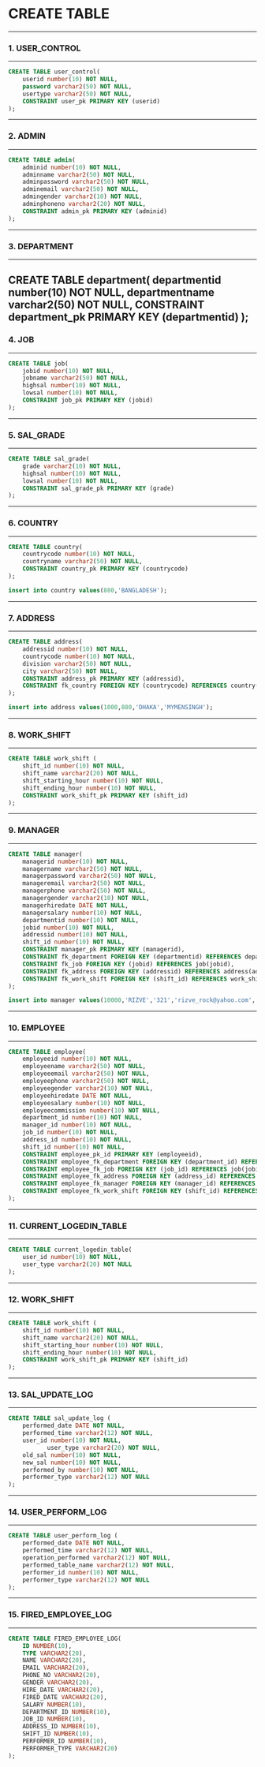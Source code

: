 # CREATE TABLE
---------------------------------------------------------------------------------------------------------------------------
### 1. USER_CONTROL
----------------------------------------------------------------------------------------------------------------------------

```sql
CREATE TABLE user_control(
	userid number(10) NOT NULL,
	password varchar2(50) NOT NULL,
	usertype varchar2(50) NOT NULL,
	CONSTRAINT user_pk PRIMARY KEY (userid)
);
```
---------------------------------------------------------------------------------------------------------------------------
### 2. ADMIN
----------------------------------------------------------------------------------------------------------------------------
```sql
CREATE TABLE admin(
	adminid number(10) NOT NULL,
	adminname varchar2(50) NOT NULL,
	adminpassword varchar2(50) NOT NULL,
	adminemail varchar2(50) NOT NULL,
	admingender varchar2(10) NOT NULL,
	adminphoneno varchar2(20) NOT NULL,
	CONSTRAINT admin_pk PRIMARY KEY (adminid)
);
```
---------------------------------------------------------------------------------------------------------------------------
### 3. DEPARTMENT
----------------------------------------------------------------------------------------------------------------------------
CREATE TABLE department(
	departmentid number(10) NOT NULL,
	departmentname varchar2(50) NOT NULL,
	CONSTRAINT department_pk PRIMARY KEY (departmentid)
);
---------------------------------------------------------------------------------------------------------------------------
### 4. JOB
----------------------------------------------------------------------------------------------------------------------------
```sql
CREATE TABLE job(
	jobid number(10) NOT NULL,
	jobname varchar2(50) NOT NULL,
	highsal number(10) NOT NULL,
	lowsal number(10) NOT NULL,
	CONSTRAINT job_pk PRIMARY KEY (jobid)
);
```
---------------------------------------------------------------------------------------------------------------------------
### 5. SAL_GRADE
----------------------------------------------------------------------------------------------------------------------------
```sql
CREATE TABLE sal_grade(
	grade varchar2(10) NOT NULL,
	highsal number(10) NOT NULL,
	lowsal number(10) NOT NULL,
	CONSTRAINT sal_grade_pk PRIMARY KEY (grade)
);
```
---------------------------------------------------------------------------------------------------------------------------
### 6. COUNTRY
----------------------------------------------------------------------------------------------------------------------------
```sql
CREATE TABLE country(
	countrycode number(10) NOT NULL,
	countryname varchar2(50) NOT NULL,
	CONSTRAINT country_pk PRIMARY KEY (countrycode)
);

insert into country values(880,'BANGLADESH');
```
---------------------------------------------------------------------------------------------------------------------------
### 7. ADDRESS
----------------------------------------------------------------------------------------------------------------------------
```sql
CREATE TABLE address(
	addressid number(10) NOT NULL,
	countrycode number(10) NOT NULL,
	division varchar2(50) NOT NULL,
	city varchar2(50) NOT NULL,
	CONSTRAINT address_pk PRIMARY KEY (addressid),
	CONSTRAINT fk_country FOREIGN KEY (countrycode) REFERENCES country(countrycode)
);

insert into address values(1000,880,'DHAKA','MYMENSINGH');

```
---------------------------------------------------------------------------------------------------------------------------
### 8. WORK_SHIFT
----------------------------------------------------------------------------------------------------------------------------
```sql
CREATE TABLE work_shift (
	shift_id number(10) NOT NULL,
	shift_name varchar2(20) NOT NULL,
	shift_starting_hour number(10) NOT NULL,
	shift_ending_hour number(10) NOT NULL,
	CONSTRAINT work_shift_pk PRIMARY KEY (shift_id)
);

```
---------------------------------------------------------------------------------------------------------------------------
### 9. MANAGER
----------------------------------------------------------------------------------------------------------------------------
```sql
CREATE TABLE manager(
	managerid number(10) NOT NULL,
	managername varchar2(50) NOT NULL,
	managerpassword varchar2(50) NOT NULL,
	manageremail varchar2(50) NOT NULL,
	managerphone varchar2(50) NOT NULL,
	managergender varchar2(10) NOT NULL,
	managerhiredate DATE NOT NULL,
	managersalary number(10) NOT NULL,
	departmentid number(10) NOT NULL,
	jobid number(10) NOT NULL,
	addressid number(10) NOT NULL,
	shift_id number(10) NOT NULL,
	CONSTRAINT manager_pk PRIMARY KEY (managerid),
	CONSTRAINT fk_department FOREIGN KEY (departmentid) REFERENCES department(departmentid),
	CONSTRAINT fk_job FOREIGN KEY (jobid) REFERENCES job(jobid),
	CONSTRAINT fk_address FOREIGN KEY (addressid) REFERENCES address(addressid),
	CONSTRAINT fk_work_shift FOREIGN KEY (shift_id) REFERENCES work_shift(shift_id)
);

insert into manager values(10000,'RIZVE','321','rizve_rock@yahoo.com','01678173287','Male',sysdate,1700000,10,100,1000);

```
---------------------------------------------------------------------------------------------------------------------------
### 10. EMPLOYEE
----------------------------------------------------------------------------------------------------------------------------
```sql
CREATE TABLE employee(
	employeeid number(10) NOT NULL,
	employeename varchar2(50) NOT NULL,
	employeeemail varchar2(50) NOT NULL,
	employeephone varchar2(50) NOT NULL,
	employeegender varchar2(10) NOT NULL,
	employeehiredate DATE NOT NULL,
	employeesalary number(10) NOT NULL,
	employeecommission number(10) NOT NULL,
	department_id number(10) NOT NULL,
	manager_id number(10) NOT NULL,
	job_id number(10) NOT NULL,
	address_id number(10) NOT NULL,
	shift_id number(10) NOT NULL,
	CONSTRAINT employee_pk_id PRIMARY KEY (employeeid),
	CONSTRAINT employee_fk_department FOREIGN KEY (department_id) REFERENCES department(departmentid),
	CONSTRAINT employee_fk_job FOREIGN KEY (job_id) REFERENCES job(jobid),
	CONSTRAINT employee_fk_address FOREIGN KEY (address_id) REFERENCES address(addressid),
	CONSTRAINT employee_fk_manager FOREIGN KEY (manager_id) REFERENCES manager(managerid),
	CONSTRAINT employee_fk_work_shift FOREIGN KEY (shift_id) REFERENCES work_shift(shift_id)
);

```
---------------------------------------------------------------------------------------------------------------------------
### 11. CURRENT_LOGEDIN_TABLE
----------------------------------------------------------------------------------------------------------------------------
```sql
CREATE TABLE current_logedin_table(
	user_id number(10) NOT NULL,
	user_type varchar2(20) NOT NULL
);
```
---------------------------------------------------------------------------------------------------------------------------
### 12. WORK_SHIFT
----------------------------------------------------------------------------------------------------------------------------
```sql
CREATE TABLE work_shift (
	shift_id number(10) NOT NULL,
	shift_name varchar2(20) NOT NULL,
	shift_starting_hour number(10) NOT NULL,
	shift_ending_hour number(10) NOT NULL,
	CONSTRAINT work_shift_pk PRIMARY KEY (shift_id)
);
```
---------------------------------------------------------------------------------------------------------------------------
### 13. SAL_UPDATE_LOG
----------------------------------------------------------------------------------------------------------------------------
```sql
CREATE TABLE sal_update_log (
	performed_date DATE NOT NULL,
	performed_time varchar2(12) NOT NULL,
	user_id number(10) NOT NULL,
           user_type varchar2(20) NOT NULL,
	old_sal number(10) NOT NULL,
	new_sal number(10) NOT NULL,
	performed_by number(10) NOT NULL,
	performer_type varchar2(12) NOT NULL
);
```
---------------------------------------------------------------------------------------------------------------------------
### 14. USER_PERFORM_LOG
----------------------------------------------------------------------------------------------------------------------------
```sql
CREATE TABLE user_perform_log (
	performed_date DATE NOT NULL,
	performed_time varchar2(12) NOT NULL,
	operation_performed varchar2(12) NOT NULL,
	performed_table_name varchar2(12) NOT NULL,
	performer_id number(10) NOT NULL,
	performer_type varchar2(12) NOT NULL
);
```
---------------------------------------------------------------------------------------------------------------------------
### 15. FIRED_EMPLOYEE_LOG
----------------------------------------------------------------------------------------------------------------------------
```sql
CREATE TABLE FIRED_EMPLOYEE_LOG(
	ID NUMBER(10),
	TYPE VARCHAR2(20),
	NAME VARCHAR2(20),
	EMAIL VARCHAR2(20),
	PHONE_NO VARCHAR2(20),
	GENDER VARCHAR2(20),
	HIRE_DATE VARCHAR2(20),
	FIRED_DATE VARCHAR2(20),
	SALARY NUMBER(10),
	DEPARTMENT_ID NUMBER(10),
	JOB_ID NUMBER(10),
	ADDRESS_ID NUMBER(10),
	SHIFT_ID NUMBER(10),
	PERFORMER_ID NUMBER(10),
	PERFORMER_TYPE VARCHAR2(20)
);
```




